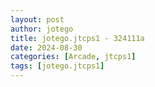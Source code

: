 ```yaml
---
layout: post
author: jotego
title: jotego.jtcps1 - 324111a
date: 2024-08-30
categories: [Arcade, jtcps1]
tags: [jotego.jtcps1]
---
```


